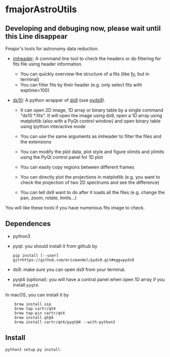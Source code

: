 fmajorAstroUtils
======================

Developing and debuging now, please wait until this Line disappear
--------------------------------------------------

Fmajor's tools for astronomy data reduction.

* [imheader](doc/imheader.rst): A command line tool to check the headers or do filtering for fits file using header information.
    * You can quickly overview the structure of a fits (like [fv](https://heasarc.gsfc.nasa.gov/ftools/fv/), but in terminal)
    * You can filter fits by their header (e.g. only select fits with exptime>100)
    
* [ds10](doc/ds10.rst): A python wrapper of [ds9](http://ds9.si.edu/site/Home.html) (use [pyds9](https://github.com/ericmandel/pyds9)).    

    * It can open 2D image, 1D array or binary table by a single command "ds10 \*.fits". It will open the image using ds9, open a 1D array using matplotlib (also with a PyQt control window) and open binary table using ipython interactive mode
    
    * You can use the same arguments as imheader to filter the files and the extensions
    
    * You can modify the plot data, plot style and figure xlimits and ylimits using the PyQt control panel for 1D plot
    
    * You can easily copy regions between different frames
    
    * You can directly plot the projections in matplotlib (e.g. you want to check the projection of two 2D spectrums and see the difference)
    
    * You can tell ds9 want to do after it loads all the files (e.g. change the pan, zoom, rotate, limits...)

You will like these tools if you have numerious fits image to check.

Dependences
-----------
* python3
* pyqt: you should install it from github by

    ``pip install [--user] git+https://github.com/ericmandel/pyds9.git#egg=pyds9``
* ds9: make sure you can open ds9 from your terminal.
* pyqt4 (optional): you will have a contral panel when open 1D array if you install ``pyqt4``.

In macOS, you can install it by
```
    brew install sip
    brew tap cartr/qt4
    brew tap-pin cartr/qt4
    brew install qt@4
    brew install cartr/qt4/pyqt@4 --with-python3
```

Install
-------
```
python3 setup.py install
```
